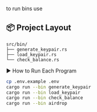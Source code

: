 to run bins use
## 📦 Project Layout

```text
src/bin/
├── generate_keypair.rs
├── load_keypair.rs
└── check_balance.rs
```

▶️ How to Run Each Program
```bash
cp .env.example .env
cargo run --bin generate_keypair
cargo run --bin load_keypair
cargo run --bin check_balance
cargo run --bin airdrop
```